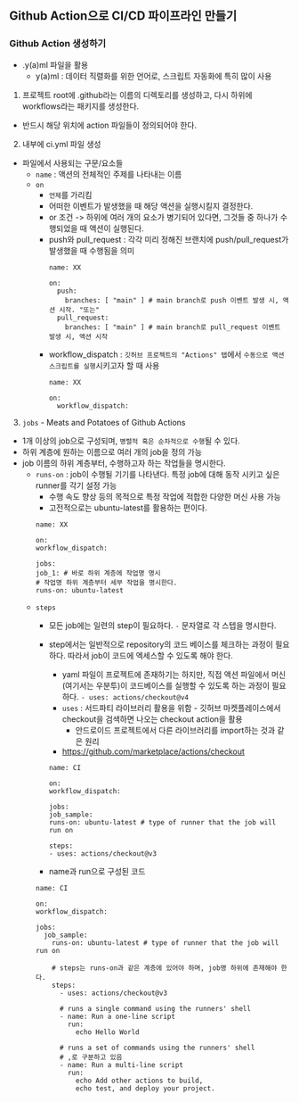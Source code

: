 ## Github Action으로 CI/CD 파이프라인 만들기

### Github Action 생성하기
* .y(a)ml 파일을 활용
  * y(a)ml : 데이터 직렬화를 위한 언어로, 스크립트 자동화에 특히 많이 사용

1. 프로젝트 root에 .github라는 이름의 디렉토리를 생성하고, 다시 하위에 workflows라는 패키지를 생성한다.
* 반드시 해당 위치에 action 파일들이 정의되어야 한다.

2. 내부에 ci.yml 파일 생성
* 파일에서 사용되는 구문/요소들
  * `name` : 액션의 전체적인 주제를 나타내는 이름
  * `on`
    * `언제`를 가리킴
    * 어떠한 이벤트가 발생했을 때 해당 액션을 실행시킬지 결정한다.
    * or 조건 -> 하위에 여러 개의 요소가 병기되어 있다면, 그것들 중 하나가 수행되었을 때 액션이 실행된다.
    * push와 pull_request : 각각 미리 정해진 브랜치에 push/pull_request가 발생했을 때 수행됨을 의미
      ```
      name: XX
      
      on:
        push:
          branches: [ "main" ] # main branch로 push 이벤트 발생 시, 액션 시작. "또는"
        pull_request:
          branches: [ "main" ] # main branch로 pull_request 이벤트 발생 시, 액션 시작
      ```
    * workflow_dispatch : `깃허브 프로젝트의 "Actions" 탭`에서 `수동으로 액션 스크립트를 실행`시키고자 할 때 사용
      ```
      name: XX
      
      on:
        workflow_dispatch:
      ```
      
3. `jobs` - Meats and Potatoes of Github Actions
* 1개 이상의 job으로 구성되며, `병렬적 혹은 순차적으로 수행`될 수 있다.
* 하위 계층에 원하는 이름으로 여러 개의 job을 정의 가능
* job 이름의 하위 계층부터, 수행하고자 하는 작업들을 명시한다.
  * `runs-on` : job이 수행될 기기를 나타낸다. 특정 job에 대해 동작 시키고 싶은 runner를 각기 설정 가능
    * 수행 속도 향상 등의 목적으로 특정 작업에 적합한 다양한 머신 사용 가능
    * 고전적으로는 ubuntu-latest를 활용하는 편이다.
    ```
    name: XX
    
    on:
    workflow_dispatch:
    
    jobs:
    job_1: # 바로 하위 계층에 작업명 명시
    # 작업명 하위 계층부터 세부 작업을 명시한다.
    runs-on: ubuntu-latest
    ```
  * `steps`
    * 모든 job에는 일련의 step이 필요하다. `-` 문자열로 각 스텝을 명시한다.
    * step에서는 일반적으로 repository의 코드 베이스를 체크하는 과정이 필요하다. 따라서 job이 코드에 엑세스할 수 있도록 해야 한다.
      * yaml 파일이 프로젝트에 존재하기는 하지만, 직접 액션 파일에서 머신(여기서는 우분투)이 코드베이스를 실행할 수 있도록 하는 과정이 필요하다.
        `- uses: actions/checkout@v4`
      * `uses` : 서드파티 라이브러리 활용을 위함 - 깃허브 마켓플레이스에서 checkout을 검색하면 나오는 checkout action을 활용
        * 안드로이드 프로젝트에서 다른 라이브러리를 import하는 것과 같은 원리
      * https://github.com/marketplace/actions/checkout
      ```
      name: CI

      on:
      workflow_dispatch:
      
      jobs:
      job_sample:
      runs-on: ubuntu-latest # type of runner that the job will run on
      
      steps:
      - uses: actions/checkout@v3
      ```
      
    * name과 run으로 구성된 코드
    ``` 
    name: CI

    on:
    workflow_dispatch:
    
    jobs:
      job_sample:
        runs-on: ubuntu-latest # type of runner that the job will run on
        
        # steps는 runs-on과 같은 계층에 있어야 하며, job명 하위에 존재해야 한다.
        steps: 
          - uses: actions/checkout@v3
      
          # runs a single command using the runners' shell
          - name: Run a one-line script
            run:
              echo Hello World
      
          # runs a set of commands using the runners' shell
          # ,로 구분하고 있음
          - name: Run a multi-line script
            run:
              echo Add other actions to build,
              echo test, and deploy your project.
    ```
